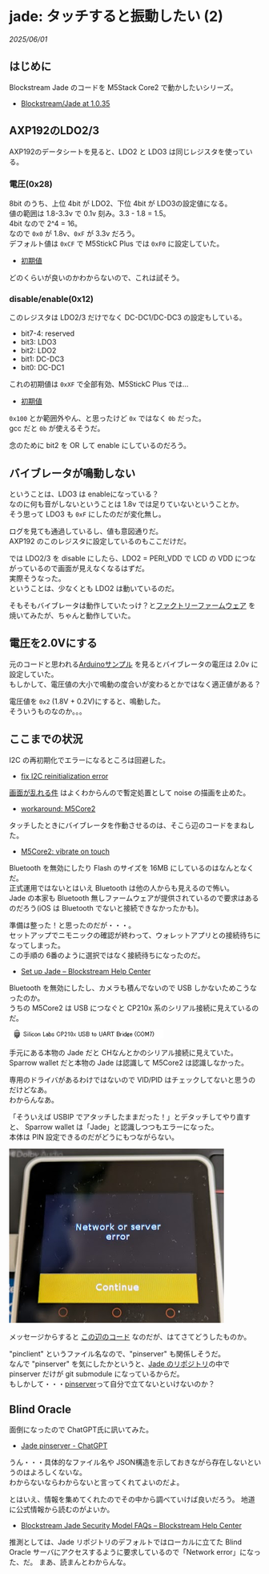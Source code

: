# jade: タッチすると振動したい (2)

_2025/06/01_

## はじめに

Blockstream Jade のコードを M5Stack Core2 で動かしたいシリーズ。

* [Blockstream/Jade at 1.0.35](https://github.com/Blockstream/Jade/tree/1.0.35)

## AXP192のLDO2/3

AXP192のデータシートを見ると、LDO2 と LDO3 は同じレジスタを使っている。  

### 電圧(0x28)

8bit のうち、上位 4bit が LDO2、下位 4bit が LDO3の設定値になる。  
値の範囲は 1.8-3.3v で 0.1v 刻み。3.3 - 1.8 = 1.5。  
4bit なので 2^4 = 16。  
なので `0x0` が 1.8v、`0xF` が 3.3v だろう。  
デフォルト値は `0xCF` で M5StickC Plus では `0xF0` に設定していた。

* [初期値](https://github.com/Blockstream/Jade/blob/1.0.35/main/power/m5stickcplus.inc#L174-L175)

どのくらいが良いのかわからないので、これは試そう。

### disable/enable(0x12)

このレジスタは LDO2/3 だけでなく DC-DC1/DC-DC3 の設定もしている。  

* bit7-4: reserved
* bit3: LDO3
* bit2: LDO2
* bit1: DC-DC3
* bit0: DC-DC1

これの初期値は `0xXF` で全部有効、M5StickC Plus では...

* [初期値](https://github.com/Blockstream/Jade/blob/1.0.35/main/power/m5stickcplus.inc#L182)

`0x100` とか範囲外やん、と思ったけど `0x` ではなく `0b` だった。  
gcc だと `0b` が使えるそうだ。

念のために bit2 を OR して enable にしているのだろう。

## バイブレータが鳴動しない

ということは、LDO3 は enableになっている？  
なのに何も音がしないということは 1.8v では足りていないということか。  
そう思って LDO3 も `0xF` にしたのだが変化無し。

ログを見ても通過しているし、値も意図通りだ。  
AXP192 のこのレジスタに設定しているのもここだけだ。

では LDO2/3 を disable にしたら、LDO2 = PERI_VDD で LCD の VDD につながっているので画面が見えなくなるはずだ。  
実際そうなった。  
ということは、少なくとも LDO2 は動いているのだ。

そもそもバイブレータは動作していたっけ？と[ファクトリーファームウェア](https://docs.m5stack.com/en/guide/restore_factory/m5core2) を焼いてみたが、ちゃんと動作していた。  

## 電圧を2.0Vにする

元のコードと思われる[Arduinoサンプル](https://github.com/m5stack/M5Core2/blob/0134dd3a38cfd335a1ec39da2c149f88baf54326/src/AXP192.cpp#L38) を見るとバイブレータの電圧は 2.0v に設定していた。  
もしかして、電圧値の大小で鳴動の度合いが変わるとかではなく適正値がある？

電圧値を `0x2` (1.8V + 0.2V)にすると、鳴動した。  
そういうものなのか。。。

## ここまでの状況

I2C の再初期化でエラーになるところは回避した。

* [fix I2C reinitialization error](https://github.com/hirokuma/Jade-Core2/commit/0c5e392fd59cc12529fdce5ba4a113b8852a00f5)

[画面が乱れる件](20250531-m5.md) はよくわからんので暫定処置として noise の描画を止めた。

* [workaround: M5Core2](https://github.com/hirokuma/Jade-Core2/commit/64794ab075c72f35296d86583b42dd2b4c65f83e)

タッチしたときにバイブレータを作動させるのは、そこら辺のコードをまねした。

* [M5Core2: vibrate on touch](https://github.com/hirokuma/Jade-Core2/commit/3d71cb1ebaebad89874c5468e853e0f7656efd73)

Bluetooth を無効にしたり Flash のサイズを 16MB にしているのはなんとなくだ。  
正式運用ではないとはいえ Bluetooth は他の人からも見えるので怖い。  
Jade の本家も Bluetooth 無しファームウェアが提供されているので要求はあるのだろう(iOS は Bluetooth でないと接続できなかったかも)。

準備は整った！と思ったのだが・・・。  
セットアップでニモニックの確認が終わって、ウォレットアプリとの接続待ちになってしまった。  
この手順の 6番のように選択ではなく接続待ちになったのだ。

* [Set up Jade – Blockstream Help Center](https://help.blockstream.com/hc/en-us/articles/19629901272345-Set-up-Jade)

Bluetooth を無効にしたし、カメラも積んでないので USB しかないためこうなったのか。  
うちの M5Core2 は USB につなぐと CP210x 系のシリアル接続に見えているのだ。

![image](images/20250601a-1.png)

手元にある本物の Jade だと CHなんとかのシリアル接続に見えていた。  
Sparrow wallet だと本物の Jade は認識して M5Core2 は認識しなかった。

専用のドライバがあるわけではないので VID/PID はチェックしてないと思うのだけどなあ。  
わからんなあ。

「そういえば USBIP でアタッチしたままだった！」とデタッチしてやり直すと、
Sparrow wallet は「Jade」と認識しつつもエラーになった。  
本体は PIN 設定できるのだがどうにもつながらない。

![image](images/20250601a-2.png)

メッセージからすると [この辺のコード](https://github.com/Blockstream/Jade/blob/1.0.35/main/process/pinclient.c#L523-L536) なのだが、はてさてどうしたものか。

"pinclient" というファイル名なので、"pinserver" も関係しそうだ。  
なんで "pinserver" を気にしたかというと、[Jade のリポジトリ](https://github.com/Blockstream/Jade)の中で pinserver だけが git submodule になっているからだ。  
もしかして・・・[pinserver](https://help.blockstream.com/hc/en-us/articles/12800132096793-Set-up-a-personal-blind-oracle)って自分で立てないといけないのか？

## Blind Oracle

面倒になったので ChatGPT氏に訊いてみた。

* [Jade pinserver - ChatGPT](https://chatgpt.com/share/683c4529-36c8-8010-8097-b6ea09054faf)

うん・・・具体的なファイル名や JSON構造を示しておきながら存在しないというのはよろしくないな。  
わからないならわからないと言ってくれてよいのだよ。

とはいえ、情報を集めてくれたのでその中から調べていけば良いだろう。
地道に公式情報から読むのがよいか。

* [Blockstream Jade Security Model FAQs – Blockstream Help Center](https://help.blockstream.com/hc/en-us/articles/15884462476953-Blockstream-Jade-Security-Model-FAQs)

推測としては、Jade リポジトリのデフォルトではローカルに立てた Blind Oracle サーバにアクセスするように要求しているので「Network error」になった、だ。
まあ、読まんとわからんな。

